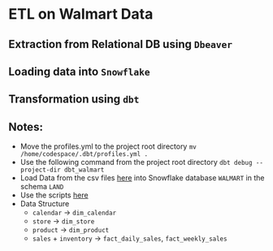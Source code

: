 # ETL on Walmart Data
## Extraction from Relational DB using `Dbeaver`
## Loading data into `Snowflake`
## Transformation using `dbt`

## Notes:
* Move the profiles.yml to the project root directory `mv /home/codespace/.dbt/profiles.yml .`
* Use the following command from the project root directory `dbt debug --project-dir dbt_walmart`
* Load Data from the csv files [here](https://s3.amazonaws.com/weclouddata/data/data/walmart%20raw%20data.zip) into Snowflake database `WALMART` in the schema `LAND`
* Use the scripts [here](./scripts/loading_and_eda.sql)
* Data Structure
    * `calendar` -> `dim_calendar`
    * `store` -> `dim_store`
    * `product` -> `dim_product`
    * `sales` + `inventory` -> `fact_daily_sales`, `fact_weekly_sales`